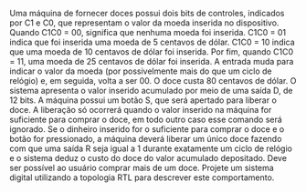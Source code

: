 Uma máquina de fornecer doces possui dois bits de controles, indicados por C1 e C0, que representam o valor da moeda inserida no dispositivo. Quando C1C0 = 00, significa que nenhuma moeda foi inserida. C1C0 = 01 indica que foi inserida uma moeda de 5 centavos de dólar. C1C0 = 10 indica que uma moeda de 10 centavos de dólar foi inserida. Por fim, quando C1C0 = 11, uma moeda de 25 centavos de dólar foi inserida. A  entrada muda para indicar o valor da moeda (por possivelmente mais do que um ciclo de relógio) e, em seguida, volta a ser 00. O doce custa 80 centavos de dólar.
O sistema apresenta o valor inserido acumulado por meio de uma saída D, de 12 bits. A máquina possui um botão S, que será apertado para liberar o doce. A liberação só ocorrerá quando o valor inserido na máquina for suficiente para comprar o doce, em todo outro caso esse comando será ignorado. Se o dinheiro inserido for o suficiente para comprar o doce e o botão for pressionado, a máquina deverá liberar um único doce fazendo com que uma saída R seja igual a 1 durante exatamente um ciclo de relógio e o sistema deduz o custo do doce do valor acumulado depositado. Deve ser possível ao usuário comprar mais de um doce. Projete um sistema digital utilizando a topologia RTL para descrever este comportamento.